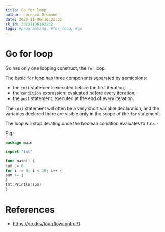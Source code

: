 ```yaml
---
title: Go for loop
author: Lorenzo Drumond
date: 2023-11-06T16:22:32
zk_id: 20231106162232
tags: #programming, #for_loop, #go
---
```



# Go for loop
Go has only one looping construct, the `for` loop.

The basic `for` loop has three components separated by semicolons:
- the `init` statement: executed before the first iteration;
- the `condition` expression: evaluated before every iteration;
- the `post` statement: executed at the end of every iteration.

The `init` statement will often be a very short variable declaration,
and the variables declared there are visible only in the scope of the
`for` statement.

The loop will stop iterating once the boolean condition evaluates to `false`

E.g.:
```go
package main

import "fmt"

func main() {
sum := 0
for i := 0; i < 10; i++ {
sum += i
}
fmt.Println(sum)
}
```

# References
- https://go.dev/tour/flowcontrol/1

